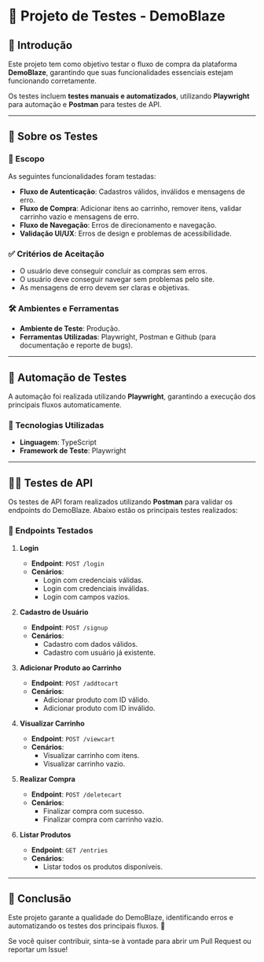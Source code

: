 # 🧪 Projeto de Testes - DemoBlaze  

## 📌 Introdução  
Este projeto tem como objetivo testar o fluxo de compra da plataforma **DemoBlaze**, garantindo que suas funcionalidades essenciais estejam funcionando corretamente.  

Os testes incluem **testes manuais e automatizados**, utilizando **Playwright** para automação e **Postman** para testes de API.  

---

## 📝 Sobre os Testes

### 🎯 Escopo  
As seguintes funcionalidades foram testadas:  

- **Fluxo de Autenticação**: Cadastros válidos, inválidos e mensagens de erro.  
- **Fluxo de Compra**: Adicionar itens ao carrinho, remover itens, validar carrinho vazio e mensagens de erro.  
- **Fluxo de Navegação**: Erros de direcionamento e navegação.  
- **Validação UI/UX**: Erros de design e problemas de acessibilidade.  

### ✅ Critérios de Aceitação  
- O usuário deve conseguir concluir as compras sem erros.  
- O usuário deve conseguir navegar sem problemas pelo site.  
- As mensagens de erro devem ser claras e objetivas.  

### 🛠️ Ambientes e Ferramentas  
- **Ambiente de Teste**: Produção.  
- **Ferramentas Utilizadas**: Playwright, Postman e Github (para documentação e reporte de bugs).  

---

## 🚀 Automação de Testes  

A automação foi realizada utilizando **Playwright**, garantindo a execução dos principais fluxos automaticamente.  

### 📌 Tecnologias Utilizadas  
- **Linguagem**: TypeScript  
- **Framework de Teste**: Playwright  

---

## 🧑‍💻 Testes de API  

Os testes de API foram realizados utilizando **Postman** para validar os endpoints do DemoBlaze. Abaixo estão os principais testes realizados:  

### 📌 Endpoints Testados  

1. **Login**  
   - **Endpoint**: `POST /login`  
   - **Cenários**:  
     - Login com credenciais válidas.  
     - Login com credenciais inválidas.  
     - Login com campos vazios.  

2. **Cadastro de Usuário**  
   - **Endpoint**: `POST /signup`  
   - **Cenários**:  
     - Cadastro com dados válidos.  
     - Cadastro com usuário já existente.  

3. **Adicionar Produto ao Carrinho**  
   - **Endpoint**: `POST /addtocart`  
   - **Cenários**:  
     - Adicionar produto com ID válido.  
     - Adicionar produto com ID inválido.  

4. **Visualizar Carrinho**  
   - **Endpoint**: `POST /viewcart`  
   - **Cenários**:  
     - Visualizar carrinho com itens.  
     - Visualizar carrinho vazio.  

5. **Realizar Compra**  
   - **Endpoint**: `POST /deletecart`  
   - **Cenários**:  
     - Finalizar compra com sucesso.  
     - Finalizar compra com carrinho vazio.  

6. **Listar Produtos**  
   - **Endpoint**: `GET /entries`  
   - **Cenários**:  
     - Listar todos os produtos disponíveis.  

---

## 📌 Conclusão
Este projeto garante a qualidade do DemoBlaze, identificando erros e automatizando os testes dos principais fluxos. 🚀

Se você quiser contribuir, sinta-se à vontade para abrir um Pull Request ou reportar um Issue!
